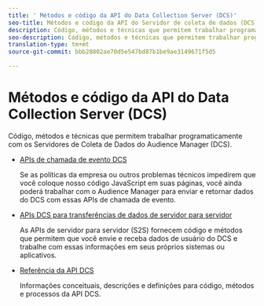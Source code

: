 ```yaml
---
title: ' Métodos e código da API do Data Collection Server (DCS)'
seo-title: Métodos e código da API do Servidor de coleta de dados (DCS) para Adobe Audience Manager (AAM)
description: Código, métodos e técnicas que permitem trabalhar programaticamente com os Servidores de Coleta de Dados do Audience Manager (DCS).
seo-description: Código, métodos e técnicas que permitem trabalhar programaticamente com os Servidores de Coleta de Dados do Audience Manager (DCS).
translation-type: tm+mt
source-git-commit: bbb28802ae70d5e547bd87b1be9ae3149671f5d5

---
```



#  Métodos e código da API do Data Collection Server (DCS)

Código, métodos e técnicas que permitem trabalhar programaticamente com os Servidores de Coleta de Dados do Audience Manager (DCS).

* [APIs de chamada de evento DCS](/help/using/api/dcs-intro/dcs-event-calls/dcs-event-calls.md)

   Se as políticas da empresa ou outros problemas técnicos impedirem que você coloque nosso código JavaScript em suas páginas, você ainda poderá trabalhar com o Audience Manager para enviar e retornar dados do DCS com essas APIs de chamada de evento.

* [APIs DCS para transferências de dados de servidor para servidor](/help/using/api/dcs-intro/dcs-s2s/dcs-s2s.md)

   As APIs de servidor para servidor (S2S) fornecem código e métodos que permitem que você envie e receba dados de usuário do DCS e trabalhe com essas informações em seus próprios sistemas ou aplicativos.

* [Referência da API DCS](/help/using/api/dcs-intro/dcs-api-reference/dcs-api-methods.md)

   Informações conceituais, descrições e definições para código, métodos e processos da API DCS.